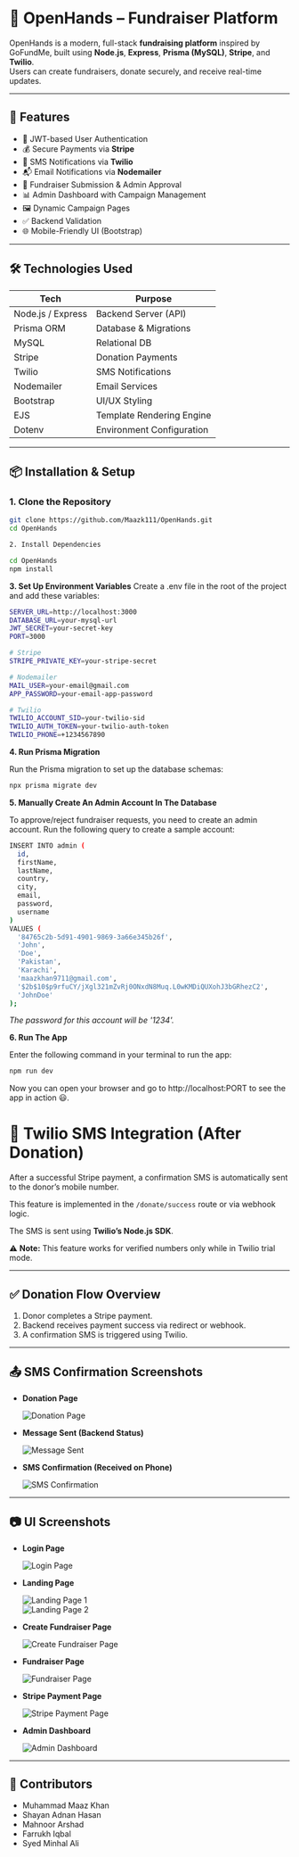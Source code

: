 # 👐 OpenHands – Fundraiser Platform

OpenHands is a modern, full-stack **fundraising platform** inspired by GoFundMe, built using **Node.js**, **Express**, **Prisma (MySQL)**, **Stripe**, and **Twilio**.  
Users can create fundraisers, donate securely, and receive real-time updates.

---

## 🚀 Features

- 🔐 JWT-based User Authentication
- 💰 Secure Payments via **Stripe**
- 📲 SMS Notifications via **Twilio**
- 📬 Email Notifications via **Nodemailer**
- 📝 Fundraiser Submission & Admin Approval
- 📊 Admin Dashboard with Campaign Management
- 🖼️ Dynamic Campaign Pages
- ✅ Backend Validation
- 🌐 Mobile-Friendly UI (Bootstrap)

---

## 🛠️ Technologies Used

| Tech              | Purpose                   |
| ----------------- | ------------------------- |
| Node.js / Express | Backend Server (API)      |
| Prisma ORM        | Database & Migrations     |
| MySQL             | Relational DB             |
| Stripe            | Donation Payments         |
| Twilio            | SMS Notifications         |
| Nodemailer        | Email Services            |
| Bootstrap         | UI/UX Styling             |
| EJS               | Template Rendering Engine |
| Dotenv            | Environment Configuration |

---

## 📦 Installation & Setup

### 1. Clone the Repository

```bash
git clone https://github.com/Maazk111/OpenHands.git
cd OpenHands

2. Install Dependencies

cd OpenHands
npm install
```

**3. Set Up Environment Variables**
Create a .env file in the root of the project and add these variables:

```bash
SERVER_URL=http://localhost:3000
DATABASE_URL=your-mysql-url
JWT_SECRET=your-secret-key
PORT=3000

# Stripe
STRIPE_PRIVATE_KEY=your-stripe-secret

# Nodemailer
MAIL_USER=your-email@gmail.com
APP_PASSWORD=your-email-app-password

# Twilio
TWILIO_ACCOUNT_SID=your-twilio-sid
TWILIO_AUTH_TOKEN=your-twilio-auth-token
TWILIO_PHONE=+1234567890

```

**4. Run Prisma Migration**

Run the Prisma migration to set up the database schemas:

```bash
npx prisma migrate dev
```

**5. Manually Create An Admin Account In The Database**

To approve/reject fundraiser requests, you need to create an admin account. Run the following query to create a sample account:

```bash
INSERT INTO admin (
  id,
  firstName,
  lastName,
  country,
  city,
  email,
  password,
  username
)
VALUES (
  '84765c2b-5d91-4901-9869-3a66e345b26f',
  'John',
  'Doe',
  'Pakistan',
  'Karachi',
  'maazkhan9711@gmail.com',
  '$2b$10$p9rfuCY/jXgl321mZvRj0ONxdN8Muq.L0wKMDiQUXohJ3bGRhezC2',
  'JohnDoe'
);
```

_The password for this account will be '1234'._

**6. Run The App**

Enter the following command in your terminal to run the app:

```bash
npm run dev
```

Now you can open your browser and go to http://localhost:PORT to see the app in action 😃.

# 📲 Twilio SMS Integration (After Donation)

After a successful Stripe payment, a confirmation SMS is automatically sent to the donor’s mobile number.

This feature is implemented in the `/donate/success` route or via webhook logic.

The SMS is sent using **Twilio’s Node.js SDK**.

⚠️ **Note:** This feature works for verified numbers only while in Twilio trial mode.

---

## ✅ Donation Flow Overview

1. Donor completes a Stripe payment.
2. Backend receives payment success via redirect or webhook.
3. A confirmation SMS is triggered using Twilio.

---

## 📤 SMS Confirmation Screenshots

- **Donation Page**

  ![Donation Page](./screenshots/donation-page.png)

- **Message Sent (Backend Status)**

  ![Message Sent](./screenshots/sms-message-sent.jpg)

- **SMS Confirmation (Received on Phone)**

  ![SMS Confirmation](./screenshots/sms-confirmation.png)

---

## 📷 UI Screenshots

- **Login Page**

  ![Login Page](./screenshots/login-page.png)

- **Landing Page**

  ![Landing Page 1](./screenshots/landing-page-1.png)  
  ![Landing Page 2](./screenshots/landing-page-2.png)

- **Create Fundraiser Page**

  ![Create Fundraiser Page](./screenshots/create-fundraiser-page.png)

- **Fundraiser Page**

  ![Fundraiser Page](./screenshots/fundraiser-page.png)

- **Stripe Payment Page**

  ![Stripe Payment Page](./screenshots/stripe-payment-page.png)

- **Admin Dashboard**

  ![Admin Dashboard](./screenshots/admin-dashboard.png)

---

## 👥 Contributors

- Muhammad Maaz Khan
- Shayan Adnan Hasan
- Mahnoor Arshad
- Farrukh Iqbal
- Syed Minhal Ali
